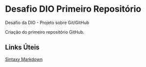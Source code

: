# Desafio DIO Primeiro Repositório
Desafio da DIO - Projeto sobre Git/GitHub

Criação do primeiro repositório GitHub.


## Links Úteis
[Sintaxy Markdown](https://www.markdownguide.org/basic-syntax/)
